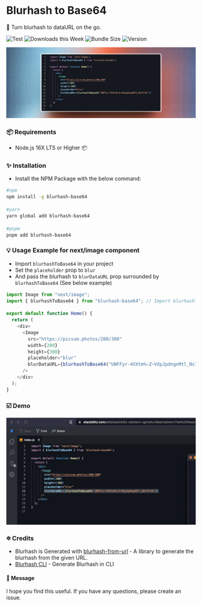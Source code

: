 # Blurhash to Base64

:unicorn: Turn blurhash to dataURL on the go.

![Test](https://github.com/mcnaveen/blurhash-base64/workflows/Test/badge.svg)
![Downloads this Week](https://img.shields.io/npm/dw/blurhash-base64)
![Bundle Size](https://img.shields.io/bundlephobia/min/blurhash-base64)
![Version](https://img.shields.io/npm/v/blurhash-base64)

![Blurhash to DataURL](./image/cover.png)

### :package: Requirements

- Node.js 16X LTS or Higher 📦

### :sparkles: Installation

- Install the NPM Package with the below command:

```bash
#npm
npm install -g blurhash-base64

#yarn
yarn global add blurhash-base64

#pnpm
pnpm add blurhash-base64
```

### :bulb: Usage Example for next/image component

- Import `blurhashToBase64` in your project
- Set the `placeholder` prop to `blur`
- And pass the blurhash to `blurDataURL` prop surrounded by `blurhashToBase64` (See below example)

```javascript
import Image from "next/image";
import { blurhashToBase64 } from "blurhash-base64"; // Import blurhashToBase64

export default function Home() {
  return (
    <div>
      <Image
        src="https://picsum.photos/200/300"
        width={200}
        height={300}
        placeholder="blur"
        blurDataURL={blurhashToBase64("UNFFyr-4VXtm%~Z~VXpJpdngnMtl_Ns7VrXA")}
      />
    </div>
  );
}
```

### :ballot_box_with_check: Demo

![Blurhash to DataURL](./image/demo.gif)

### :six_pointed_star: Credits

- Blurhash is Generated with [blurhash-from-url](https://www.github.com/mcnaveen/blurhash-from-url) - A library to generate the blurhash from the given URL.
- [Blurhash CLI](https://github.com/mcnaveen/blurhash-cli) - Generate Blurhash in CLI

#### :green_heart: Message

I hope you find this useful. If you have any questions, please create an issue.

